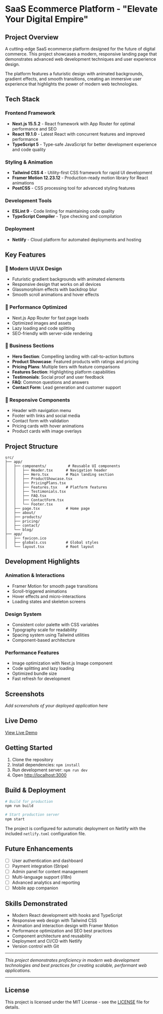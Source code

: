 # SaaS Ecommerce Platform - "Elevate Your Digital Empire"

## Project Overview

A cutting-edge SaaS ecommerce platform designed for the future of digital commerce. This project showcases a modern, responsive landing page that demonstrates advanced web development techniques and user experience design.

The platform features a futuristic design with animated backgrounds, gradient effects, and smooth transitions, creating an immersive user experience that highlights the power of modern web technologies.

## Tech Stack

### Frontend Framework
- **Next.js 15.5.2** - React framework with App Router for optimal performance and SEO
- **React 19.1.0** - Latest React with concurrent features and improved performance
- **TypeScript 5** - Type-safe JavaScript for better development experience and code quality

### Styling & Animation
- **Tailwind CSS 4** - Utility-first CSS framework for rapid UI development
- **Framer Motion 12.23.12** - Production-ready motion library for React animations
- **PostCSS** - CSS processing tool for advanced styling features

### Development Tools
- **ESLint 9** - Code linting for maintaining code quality
- **TypeScript Compiler** - Type checking and compilation

### Deployment
- **Netlify** - Cloud platform for automated deployments and hosting

## Key Features

### 🎨 Modern UI/UX Design
- Futuristic gradient backgrounds with animated elements
- Responsive design that works on all devices
- Glassmorphism effects with backdrop blur
- Smooth scroll animations and hover effects

### 🚀 Performance Optimized
- Next.js App Router for fast page loads
- Optimized images and assets
- Lazy loading and code splitting
- SEO-friendly with server-side rendering

### 💼 Business Sections
- **Hero Section**: Compelling landing with call-to-action buttons
- **Product Showcase**: Featured products with ratings and pricing
- **Pricing Plans**: Multiple tiers with feature comparisons
- **Features Section**: Highlighting platform capabilities
- **Testimonials**: Social proof and user feedback
- **FAQ**: Common questions and answers
- **Contact Form**: Lead generation and customer support

### 📱 Responsive Components
- Header with navigation menu
- Footer with links and social media
- Contact form with validation
- Pricing cards with hover animations
- Product cards with image overlays

## Project Structure

```
src/
├── app/
│   ├── components/          # Reusable UI components
│   │   ├── Header.tsx      # Navigation header
│   │   ├── Hero.tsx        # Main landing section
│   │   ├── ProductShowcase.tsx
│   │   ├── PricingPlans.tsx
│   │   ├── Features.tsx    # Platform features
│   │   ├── Testimonials.tsx
│   │   ├── FAQ.tsx
│   │   ├── ContactForm.tsx
│   │   └── Footer.tsx
│   ├── page.tsx            # Home page
│   ├── about/
│   ├── products/
│   ├── pricing/
│   ├── contact/
│   └── blog/
├── app/
│   ├── favicon.ico
│   ├── globals.css         # Global styles
│   └── layout.tsx          # Root layout
```

## Development Highlights

### Animation & Interactions
- Framer Motion for smooth page transitions
- Scroll-triggered animations
- Hover effects and micro-interactions
- Loading states and skeleton screens

### Design System
- Consistent color palette with CSS variables
- Typography scale for readability
- Spacing system using Tailwind utilities
- Component-based architecture

### Performance Features
- Image optimization with Next.js Image component
- Code splitting and lazy loading
- Optimized bundle size
- Fast refresh for development

## Screenshots

*Add screenshots of your deployed application here*

## Live Demo

[View Live Demo](https://your-netlify-site.netlify.app)

## Getting Started

1. Clone the repository
2. Install dependencies: `npm install`
3. Run development server: `npm run dev`
4. Open [http://localhost:3000](http://localhost:3000)

## Build & Deployment

```bash
# Build for production
npm run build

# Start production server
npm start
```

The project is configured for automatic deployment on Netlify with the included `netlify.toml` configuration file.

## Future Enhancements

- [ ] User authentication and dashboard
- [ ] Payment integration (Stripe)
- [ ] Admin panel for content management
- [ ] Multi-language support (i18n)
- [ ] Advanced analytics and reporting
- [ ] Mobile app companion

## Skills Demonstrated

- Modern React development with hooks and TypeScript
- Responsive web design with Tailwind CSS
- Animation and interaction design with Framer Motion
- Performance optimization and SEO best practices
- Component architecture and reusability
- Deployment and CI/CD with Netlify
- Version control with Git

---

*This project demonstrates proficiency in modern web development technologies and best practices for creating scalable, performant web applications.*

---

## License

This project is licensed under the MIT License - see the [LICENSE](LICENSE) file for details.
